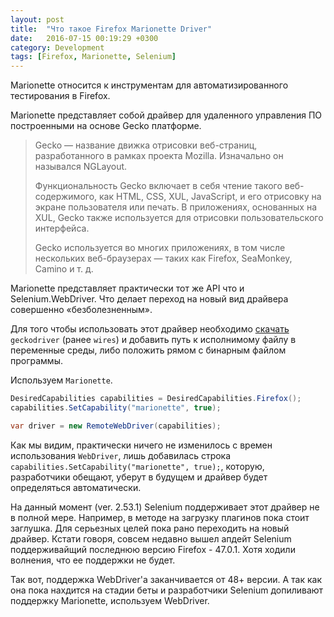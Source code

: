 ```yaml
---
layout: post
title:  "Что такое Firefox Marionette Driver"
date:   2016-07-15 00:19:29 +0300
category: Development
tags: [Firefox, Marionette, Selenium]
---
```

Marionette относится к инструментам для автоматизированного тестирования в Firefox.


Marionette представляет собой драйвер для удаленного управления  ПО построенными на основе Gecko платформе.
<!-- more -->

<blockquote>
<p>Gecko — название движка отрисовки веб-страниц, разработанного в рамках проекта Mozilla. Изначально он назывался NGLayout.</p>
<p>Функциональность Gecko включает в себя чтение такого веб-содержимого, как HTML, CSS, XUL, JavaScript, и его отрисовку на экране пользователя или печать. В приложениях, основанных на XUL, Gecko также используется для отрисовки пользовательского интерфейса.</p>
<p>Gecko используется во многих приложениях, в том числе нескольких веб-браузерах — таких как Firefox, SeaMonkey, Camino и т. д.</p>
</blockquote>


Marionette представляет практически тот же API что и Selenium.WebDriver. Что делает переход на новый вид драйвера совершенно «безболезненным». 

Для того чтобы использовать этот драйвер необходимо [скачать](https://github.com/mozilla/geckodriver/releases "GitHub release page.") `geckodriver` (ранее `wires`) и добавить путь к исполнимому файлу в переменные среды, либо положить рямом с бинарным файлом программы.

Используем `Marionette`. 

```cs
DesiredCapabilities capabilities = DesiredCapabilities.Firefox();
capabilities.SetCapability("marionette", true);

var driver = new RemoteWebDriver(capabilities); 
```

Как мы видим, практически ничего не изменилось с времен использования `WebDriver`, лишь добавилась строка `capabilities.SetCapability("marionette", true);`, которую, разработчики обещают, уберут в будущем и драйвер будет определяться автоматически. 

На данный момент (ver. 2.53.1) Selenium поддерживает этот драйвер не в полной мере. Например, в методе на загрузку плагинов пока стоит заглушка. Для серьезных целей пока рано переходить на новый драйвер.
Кстати говоря, совсем недавно вышел апдейт Selenium поддерживайщий последнюю версию Firefox - 47.0.1. Хотя ходили волнения, что ее поддержки не будет. 


Так вот, поддержка WebDriver'а заканчивается от 48+ версии. А так как она пока нахдится на стадии беты и разработчики Selenium допиливают поддержку Marionette, используем WebDriver.

